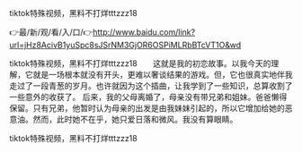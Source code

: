 tiktok特殊视频，黑料不打烊tttzzz18

👉最/新/观/看/入/口/👉http://www.baidu.com/link?url=jHz8AcivB1yuSpc8sJSrNM3GjOR6OSPiMLRbBTcVT1O&wd

tiktok特殊视频，黑料不打烊tttzzz18　　这就是我的初恋故事。以我今天的理解，它就是一场根本就没有开头，更难以奢谈结果的游戏。但，它也很真实地伴我走过了一段青葱的岁月。也许就因为这个插曲，让我学到了一些知识，总算收割了一些意外的收获了。
后来，我的父母离婚了，母亲没有带兄弟和姐妹。爸爸懒得保留。只有兄弟，他暂时认为母亲的出发是由我妹妹引起的，所以它增加给她的恶意油。然而，此时她不在乎，她只爱日落和微风。我没有算眼睛。


tiktok特殊视频，黑料不打烊tttzzz18
